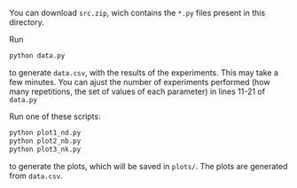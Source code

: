 You can download `src.zip`, wich contains the `*.py` files present in this directory.


Run


```bash
python data.py
```

to generate `data.csv`, with the results of the experiments. This may take a few minutes. You can ajust the number of experiments performed (how many repetitions, the set of values of each parameter) in lines 11-21 of `data.py`


Run one of these scripts:
```bash
python plot1_nd.py
python plot2_nb.py
python plot3_nk.py
```

to generate the plots, which will be saved in `plots/`. The plots are generated from `data.csv`.